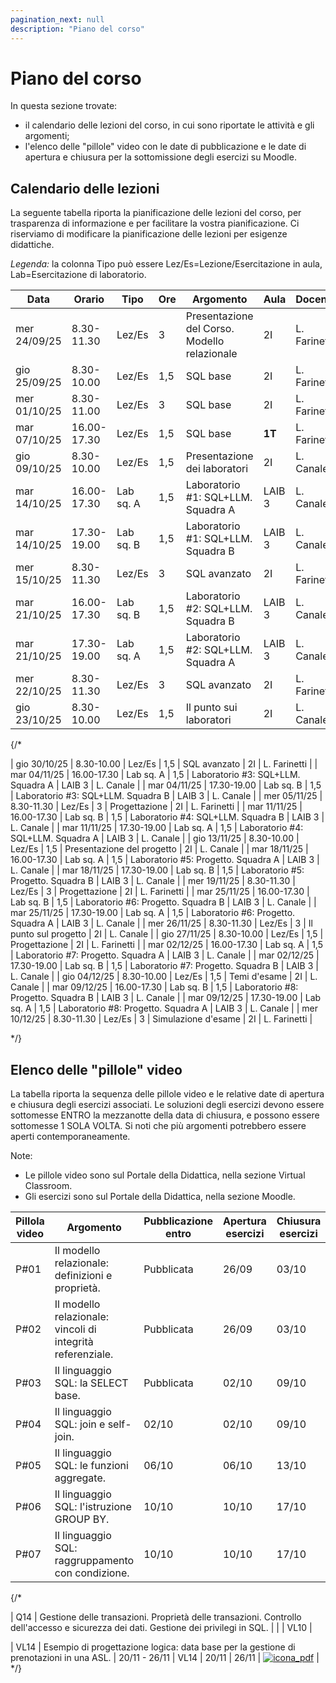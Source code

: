 ```yaml
---
pagination_next: null
description: "Piano del corso"
---
```


# Piano del corso

In questa sezione trovate: 
- il calendario delle lezioni del corso, in cui sono riportate le attività e gli argomenti;
- l'elenco delle "pillole" video con le date di pubblicazione e le date di apertura e chiusura per la sottomissione degli esercizi su Moodle.


## Calendario delle lezioni

La seguente tabella riporta la pianificazione delle lezioni del corso, per trasparenza di informazione e per facilitare la vostra pianificazione. Ci riserviamo di modificare la pianificazione delle lezioni per esigenze didattiche.

_Legenda:_ la colonna Tipo può essere Lez/Es=Lezione/Esercitazione in aula, Lab=Esercitazione di laboratorio.

| Data | Orario | Tipo | Ore | Argomento | Aula | Docente |
|----|-------------|--------|----|------|------|-----|
| mer 24/09/25 | 8.30-11.30 | Lez/Es | 3 | Presentazione del Corso. Modello relazionale| 2I | L. Farinetti |
| gio 25/09/25 | 8.30-10.00 | Lez/Es | 1,5 | SQL base | 2I | L. Farinetti |
| mer 01/10/25 | 8.30-11.00 | Lez/Es | 3 | SQL base | 2I | L. Farinetti |
| mar 07/10/25 | 16.00-17.30 | Lez/Es | 1,5 | SQL base | <strong>1T</strong>  | L. Farinetti |
| gio 09/10/25 | 8.30-10.00 | Lez/Es | 1,5 | Presentazione dei laboratori | 2I | L. Canale |
| mar 14/10/25 | 16.00-17.30 | Lab sq. A | 1,5 | Laboratorio #1: SQL+LLM. Squadra A | LAIB 3 | L. Canale |
| mar 14/10/25 | 17.30-19.00 | Lab sq. B | 1,5 | Laboratorio #1: SQL+LLM. Squadra B | LAIB 3 | L. Canale |
| mer 15/10/25 | 8.30-11.30 | Lez/Es | 3 | SQL avanzato | 2I | L. Farinetti |
| mar 21/10/25 | 16.00-17.30 | Lab sq. B | 1,5 | Laboratorio #2: SQL+LLM. Squadra B | LAIB 3 | L. Canale |
| mar 21/10/25 | 17.30-19.00 | Lab sq. A | 1,5 | Laboratorio #2: SQL+LLM. Squadra A | LAIB 3 | L. Canale |
| mer 22/10/25 | 8.30-11.30 | Lez/Es | 3 | SQL avanzato | 2I | L. Farinetti |
| gio 23/10/25 | 8.30-10.00 | Lez/Es | 1,5 | Il punto sui laboratori | 2I | L. Canale |

{/*

| gio 30/10/25 | 8.30-10.00 | Lez/Es | 1,5 | SQL avanzato | 2I | L. Farinetti |
| mar 04/11/25 | 16.00-17.30 | Lab sq. A | 1,5 | Laboratorio #3: SQL+LLM. Squadra A | LAIB 3 | L. Canale |
| mar 04/11/25 | 17.30-19.00 | Lab sq. B | 1,5 | Laboratorio #3: SQL+LLM. Squadra B | LAIB 3 | L. Canale |
| mer 05/11/25 | 8.30-11.30 | Lez/Es | 3 | Progettazione | 2I | L. Farinetti |
| mar 11/11/25 | 16.00-17.30 | Lab sq. B | 1,5 | Laboratorio #4: SQL+LLM. Squadra B | LAIB 3 | L. Canale |
| mar 11/11/25 | 17.30-19.00 | Lab sq. A | 1,5 | Laboratorio #4: SQL+LLM. Squadra A | LAIB 3 | L. Canale |
| gio 13/11/25 | 8.30-10.00 | Lez/Es | 1,5 | Presentazione del progetto | 2I | L. Canale |
| mar 18/11/25 | 16.00-17.30 | Lab sq. A | 1,5 | Laboratorio #5: Progetto. Squadra A | LAIB 3 | L. Canale |
| mar 18/11/25 | 17.30-19.00 | Lab sq. B | 1,5 | Laboratorio #5: Progetto. Squadra B | LAIB 3 | L. Canale |
| mer 19/11/25 | 8.30-11.30 | Lez/Es | 3 | Progettazione | 2I | L. Farinetti |
| mar 25/11/25 | 16.00-17.30 | Lab sq. B | 1,5 | Laboratorio #6: Progetto. Squadra B | LAIB 3 | L. Canale |
| mar 25/11/25 | 17.30-19.00 | Lab sq. A | 1,5 | Laboratorio #6: Progetto. Squadra A | LAIB 3 | L. Canale |
| mer 26/11/25 | 8.30-11.30 | Lez/Es | 3 | Il punto sul progetto | 2I | L. Canale |
| gio 27/11/25 | 8.30-10.00 | Lez/Es | 1,5 | Progettazione | 2I | L. Farinetti |
| mar 02/12/25 | 16.00-17.30 | Lab sq. A | 1,5 | Laboratorio #7: Progetto. Squadra A | LAIB 3 | L. Canale |
| mar 02/12/25 | 17.30-19.00 | Lab sq. B | 1,5 | Laboratorio #7: Progetto. Squadra B | LAIB 3 | L. Canale |
| gio 04/12/25 | 8.30-10.00 | Lez/Es | 1,5 | Temi d'esame | 2I | L. Canale |
| mar 09/12/25 | 16.00-17.30 | Lab sq. B | 1,5 | Laboratorio #8: Progetto. Squadra B | LAIB 3 | L. Canale |
| mar 09/12/25 | 17.30-19.00 | Lab sq. A | 1,5 | Laboratorio #8: Progetto. Squadra A | LAIB 3 | L. Canale |
| mer 10/12/25 | 8.30-11.30 | Lez/Es | 3 | Simulazione d'esame | 2I | L. Farinetti |


*/}

<!--

## Esercizi da svolgere prima delle esercitazioni in aula



| Esercizi proposti | Da svolgere prima del ... | Soluzione |
|----|-------------|--------|
| [SQL #1](https://farinetti.github.io/materiale-bdcin/Esercizi-SQL_1.pdf): join | 9/10 |  [Soluzioni SQL #1](https://farinetti.github.io/materiale-bdcin/Soluzioni-SQL_1.pdf) - comprende le soluzioni degli altri esercizi proposti in aula |
| [SQL #2](https://farinetti.github.io/materiale-bdcin/Esercizi-SQL_2.pdf): GROUP BY | 16/10 | [Soluzioni SQL #2](https://farinetti.github.io/materiale-bdcin/Soluzioni-SQL_2.pdf) - comprende le soluzioni degli altri esercizi proposti in aula |
| [SQL #3](https://farinetti.github.io/materiale-bdcin/Esercizi-SQL_3.pdf): IN e NOT IN | 20/10 | [Soluzioni SQL #3](https://farinetti.github.io/materiale-bdcin/Soluzioni-SQL_3.pdf) - comprende le soluzioni degli altri esercizi proposti in aula |
| [CCT #1](https://farinetti.github.io/materiale-bdcin/Esercizi-CCT_1.pdf) | 27/10 | [Soluzioni CCT #1](https://farinetti.github.io/materiale-bdcin/Soluzioni-CCT_1.pdf) |
| [SQL #4](https://farinetti.github.io/materiale-bdcin/Esercizi-SQL_4.pdf): EXISTS, correlazione, divisione, table function | 3/11 | [Soluzioni SQL #4](https://farinetti.github.io/materiale-bdcin/Soluzioni-SQL_4.pdf) - comprende le soluzioni degli altri esercizi proposti in aula |
| [SQL #5](https://farinetti.github.io/materiale-bdcin/Esercizi-SQL_5.pdf): Tema d'esame | 17/11 | [Soluzioni SQL #5](https://farinetti.github.io/materiale-bdcin/Soluzioni-SQL_5.pdf) - comprende le soluzioni degli altri esercizi proposti in aula |
| [ER #1](https://farinetti.github.io/materiale-bdcin/Esercizi-ER_1.pdf): Progettazione concettuale | 27/11 | [Soluzioni ER #1](https://farinetti.github.io/materiale-bdcin/Soluzioni-ER_1.pdf) - comprende le soluzioni degli altri esercizi proposti in aula |
| [ER #2](https://farinetti.github.io/materiale-bdcin/Esercizi-ER_2.pdf): Progettazione concettuale | 1/12 | [Soluzioni ER #2](https://farinetti.github.io/materiale-bdcin/Soluzioni-ER_2.pdf) - comprende le soluzioni degli altri esercizi proposti in aula |
| [CCT #2](https://farinetti.github.io/materiale-bdcin/Esercizi-CCT_2.pdf) | 15/12 | [Soluzioni CCT #2](https://farinetti.github.io/materiale-bdcin/Soluzioni-CCT_2.pdf) - comprende le soluzioni degli altri esercizi proposti in aula |
| [TE #1](https://farinetti.github.io/materiale-bdcin/Esercizi-TE_1.pdf): Tema d'esame | 15/01 | [Soluzioni TE #1](https://farinetti.github.io/materiale-bdcin/Soluzioni-TE_1.pdf) - comprende le soluzioni degli altri esercizi proposti in aula  |
| [TE #2](https://farinetti.github.io/materiale-bdcin/Esercizi-TE_2.pdf): Tema d'esame | 19/01 | [Soluzioni TE #2](https://farinetti.github.io/materiale-bdcin/Soluzioni-TE_2.pdf) - comprende le soluzioni degli altri esercizi proposti in aula |

*/}

-->

## Elenco delle "pillole" video

La tabella riporta la sequenza delle pillole video e le relative date di apertura e chiusura degli esercizi associati. Le soluzioni degli esercizi devono essere sottomesse ENTRO la mezzanotte della data di chiusura, e possono essere sottomesse 1 SOLA VOLTA. Si noti che più argomenti potrebbero essere aperti contemporaneamente.

Note:
- Le pillole video sono sul Portale della Didattica, nella sezione Virtual Classroom.
- Gli esercizi sono sul Portale della Didattica, nella sezione Moodle.

| Pillola video | Argomento | Pubblicazione entro | Apertura esercizi | Chiusura esercizi |
|----|-------------|--------|----|------|
| P#01 | Il modello relazionale: definizioni e proprietà. | Pubblicata | 26/09 | 03/10 |
| P#02 | Il modello relazionale: vincoli di integrità referenziale. | Pubblicata | 26/09 | 03/10 |
| P#03 | Il linguaggio SQL: la SELECT base. | Pubblicata | 02/10 | 09/10 |
| P#04 | Il linguaggio SQL: join e self-join. | 02/10 | 02/10 | 09/10 |
| P#05 | Il linguaggio SQL: le funzioni aggregate. | 06/10 | 06/10 | 13/10 |
| P#06 | Il linguaggio SQL: l'istruzione GROUP BY. | 10/10 | 10/10 | 17/10 |
| P#07 | Il linguaggio SQL: raggruppamento con condizione. | 10/10 | 10/10 | 17/10 |



{/*

| Q14 | Gestione delle transazioni. Proprietà delle transazioni. Controllo dell'accesso e sicurezza dei dati. Gestione dei privilegi in SQL. |  |  | VL10 |

| VL14 | Esempio di progettazione logica: data base per la gestione di prenotazioni in una ASL. | 20/11 - 26/11 | VL14 | 20/11 | 26/11 | [![icona_pdf](https://farinetti.github.io/materiale-bdcin/iconaPdf.png)](https://farinetti.github.io/materiale-bdcin/VL14-EsempioProgLogica.pdf) |
*/}

